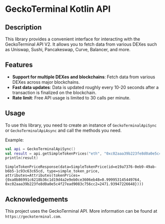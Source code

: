 # GeckoTerminal Kotlin API

## Description

This library provides a convenient interface for interacting with the GeckoTerminal API V2. It allows you to fetch data from various DEXes such as Uniswap, Sushi, Pancakeswap, Curve, Balancer, and more.

## Features

- **Support for multiple DEXes and blockchains**: Fetch data from various DEXes across major blockchains.
- **Fast data updates**: Data is updated roughly every 10-20 seconds after a transaction is finalized on the blockchain.
- **Rate limit**: Free API usage is limited to 30 calls per minute.

## Usage

To use this library, you need to create an instance of `GeckoTerminalApiSync` or `GeckoTerminalApiAsync` and call the methods you need.

Example:

```kotlin code
val api = GeckoTerminalApiSync()
val result = api.getSimpleTokenPrices("eth", "0xc02aaa39b223fe8d0a0e5c4f27ead9083c756cc2,0xa0b86991c6218b36c1d19d4a2e9eb0ce3606eb48")
println(result)
```
```response
SimpleTokenPriceResponse(data=SimpleTokenPrice(id=e19a7376-0eb9-49ab-b6b5-1c93c63c65cd, type=simple_token_price, attributes=Attributes(tokenPrices={0xa0b86991c6218b36c1d19d4a2e9eb0ce3606eb48=0.999953145449764, 0xc02aaa39b223fe8d0a0e5c4f27ead9083c756cc2=2471.93947226648})))
```

## Acknowledgements

This project uses the GeckoTerminal API. More information can be found at `https://geckoterminal.com`.
